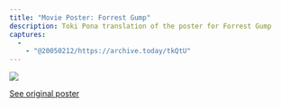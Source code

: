 ```yaml
---
title: "Movie Poster: Forrest Gump"
description: Toki Pona translation of the poster for Forrest Gump
captures:
  -
    - "@20050212/https://archive.today/tkQtU"
---
```



![](/images/postergump.jpg)

[See original poster](https://web.archive.org/web/20051221061137/https://images.art.com/images/products/large/10126000/10126404.jpg)